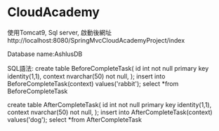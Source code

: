 # CloudAcademy
使用Tomcat9, Sql server, 啟動後網址http://localhost:8080/SpringMvcCloudAcademyProject/index 

Database name:AshlusDB

SQL語法:
create table BeforeCompleteTask(
	id int not null primary key identity(1,1),
	context nvarchar(50) not null,
);
insert into BeforeCompleteTask(context) values('rabbit');
select *from BeforeCompleteTask

create table AfterCompleteTask(
	id int not null primary key identity(1,1),
	context nvarchar(50) not null,
);
insert into AfterCompleteTask(context) values('dog');
select *from AfterCompleteTask
